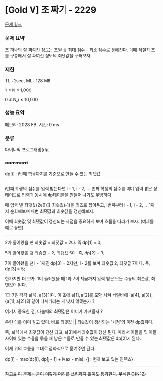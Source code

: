 
# [Gold V] 조 짜기 - 2229

[문제 링크](https://www.acmicpc.net/problem/2229)

### 문제 요약

<p> 조 하나의 잘 짜여진 정도는 조원 중 최대 점수 - 최소 점수로 정해진다. 이때 적절히 조를 구성해서 잘 짜여진 정도의 최댓값을 구해보자. </p>

### 제한

TL : 2sec, ML : 128 MB

1 ≤ N ≤ 1,000

0 ≤ N_i ≤ 10,000

### 성능 요약

메모리: 2028 KB, 시간: 0 ms

### 분류

다이나믹 프로그래밍(dp)

### comment

dp[i] : i번째 학생까지를 기준으로 만들 수 있는 최댓값.

-----------------------------------------------------------------------------------------------------------------------------------------------------------------------

i번째 학생의 점수를 입력 받는다면 i - 1, i - 2, ... 번째 학생의 점수를 이미 입력 받은 상태이므로 입력과 동시에 dp테이블을 만들어 나가도 무방하다.

매 입력 별 최댓값(2e9)과 최솟값(-1)을 최초로 잡아두고, i번째부터 i - 1, i - 2, ... 1까지 순회해보며 매번 최댓값과 최솟값을 갱신해보자.

이때 최솟값 및 최댓값이 갱신되는 시점을 중요하게 보며 흐름을 따라가 보자. (예제를 예로 들면)

-----------------------------------------------------------------------------------------------------------------------------------------------------------------------

2가 들어왔을 떈 최솟값 = 최댓값 = 2다. 즉 dp[1] = 0;

5가 들어왔을 땐 최솟값 = 2, 최댓값 5다. 즉, dp[2] = 3;

7이 들어왔을 땐 i - 1까진 dp[3] = 2지만, i - 2를 보며 최솟값 2, 최댓값 7이다. 즉, dp[3] = 5;

한가지만 더 보자. 1이 들어왔을 때 1과 7이 지금까지 입력 받은 모든 수들의 최솟값, 최댓값이 된다.

1과 7은 각각 a[4], a[3]이다. 이 조에 a[1], a[2]를 포함 시켜 버릴바에 {a[4], a[3]}, {a[1], a[2]}와 같이 나눠버리는 게 낫지 않겠는가 ?

여기서 중요한 건, 나눌때의 최댓값은 어디서 가져올까 ?

우린 이를 이미 알고 있다. 바로 최댓값 || 최솟값이 갱신되는 '시점'의 이전 dp값이다.

즉, a[4]에서 최댓값이 갱신 되고, a[3]에서 최솟값이 갱신 된다. 따라서 이들을 및 이들 사이에 있는 수들을 묶을 때 남은 수들로 만들 수 있는 최댓값은 dp[2]가 된다.

이제 위의 흐름을 그대로 점화식으로 옮겨주면 된다.

dp[i] = max(dp[i], dp[j - 1] + Max - min); {j : 현재 보고 있는 인덱스}

-----------------------------------------------------------------------------------------------------------------------------------------------------------------------

<del> 참고로 이 문제는 굳이 이렇게 머리를 쓰려하지 않아도 통과한다. 무식한 O(N^2) </del>

